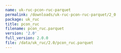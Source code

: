 ```yaml
---
name: uk-ruc-pcon-ruc-parquet
permalink: /downloads/uk-ruc-pcon-ruc-parquet/2_0
package: uk_ruc
title: pcon_ruc
filename: pcon_ruc.parquet
version: '2.0'
full_version: 2.0.0
file: /data/uk_ruc/2.0/pcon_ruc.parquet
---
```


